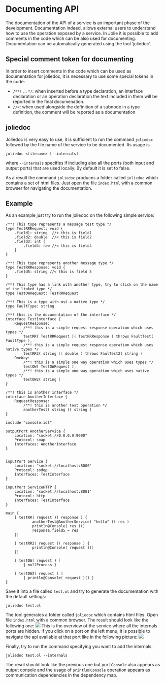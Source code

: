 # Documenting API
The documentation of the API of a service is an important phase of the development. Documentation indeed, allows external users to understand how to use the operation exposed by a service. In Jolie it is possible to add comments in the code which can be also used for documenting. Documentation can be automatically generated using the tool 'joliedoc'.

## Special comment token for documenting
In order to insert comments in the code which can be used as documentation for joliedoc, it is necessary to use some special tokens in the code:

* `/**!` ... `*/`: when inserted before a type declaration, an interface declaration or an operation declaration the text included in them will be reported in the final documenation.
* `//<`: when used alongside the definition of a subnode in a type definition, the comment will be reported as a documentation

## joliedoc
Joliedoc is very easy to use, it is sufficient to run the command `joliedoc` followed by the file name of the service to be documented.
Its usage is 
```
joliedoc <filename> [--internals]
```
where `--internals` specifies if including also all the ports (both input and output ports) that are used locally. By default it is set to false.

As a result the command `joliedoc` produces a folder called `joliedoc` which contains a set of html files. Just open the file `index.html` with a common browser for navigating the documentation.

## Example
As an example just try to run the joliedoc on the following simple service:

```
/**! This type represents a message test type */
type TestRRRequest: void {
    .field1: string  //< this is field1
    .field2: double  //< this is field2
    .field3: int {   
        .field4: raw //< this is field4
    }
}

/**! This type represents another message type */
type TestRRResponse: void {
    .field5: string //< this is field 5
}

/**! This type has a link with another type, try to click on the name of the linked type */
type TestOWRequest: TestRRRequest

/**! This is a type with ust a native type */
type FaultType: string 

/**! this is the documentation of the interface */
interface TestInterface {
    RequestResponse:
        /**! this is a simple request response operation which uses types */
        testRR( TestRRRequest )( TestRRResponse ) throws FaultTest( FaultType ),
        /**! this is a simple request response operation which uses native types */
        testRR2( string )( double ) throws FaulTest2( string )
    OneWay:
        /**! this is a simple one way operation which uses types */
        testOW( TestOWRequest ),
        /**! this is a simple one way operation which uses native types */
        testOW2( string )           
}

/**! this is another interface */
interface AnotherInterface {
    RequestResponse:
        /**! this is another test operation */
        anotherTest( string )( string )
}

include "console.iol"

outputPort AnotherService {
    Location: "socket://0.0.0.0:9000"
    Protocol: soap
    Interfaces: AnotherInterface
}


inputPort Service {
    Location: "socket://localhost:8000"
    Protocol: sodep
    Interfaces: TestInterface
}

inputPort ServiceHTTP {
    Location: "socket://localhost:8001"
    Protocol: http
    Interfaces: TestInterface
}

main {
    [ testRR( request )( response ) {
            anotherTest@AnotherService( "hello" )( res )
            println@Console( res )()
            response.field5 = res
    }]

    [ testRR2( request )( response ) {
            println@Console( request )()
    }]

    [ testOW( request ) ]
        { nullProcess }

    [ testOW2( request ) ] 
        { println@Console( request )() }
}
```
Save it into a file called `test.ol` and try to generate the documentation with the default settings:
```
joliedoc test.ol
```
The tool generates a folder called `joliedoc` which contains html files. Open file `index.html` with a common browser. The result should look like the following one:
![](./gitbook/assets/joliedoc-overview.png)
This is the overview of the service where all the internals ports are hidden. If you click on a port on the left menu, it is possible to navigate the api available at that port like in the following picture:
![](./gitbook/assets/joliedoc-ip.png)

Finally, try to run the command specifying you want to add the internals:
```
joliedoc test.ol --internals
```
The resul should look like the previous one but port `Console` also appears as output console and the usage of `println@Console` operation appears as communication dependencies in the dependency map.

